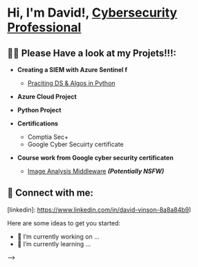 <h1>Hi, I'm David!, <a href="https://www.linkedin.com/in/david-vinson-8a8a84b9">Cybersecurity Professional</a>

<h2>👨‍💻 Please Have a look at my Projets!!!:</h2>

- <b>Creating a SIEM with Azure Sentinel f</b>
  - [Praciting DS & Algos in Python](https://github.com/joshmadakor1/Algorithms-Practice)

- <b>Azure Cloud Project</b>
- <b>Python Project</b>



- <b>Certifications</b>
  - Comptia Sec+
  - Google Cyber Secuirty certificate
 
- <b>Course work from Google cyber security certificaten</b>
  - [Image Analysis Middleware](https://github.com/joshmadakor1/4chan-Image-Analysis-Middleware-C964) <b><i>(Potentially NSFW)</b></i>







<h2> 🤳 Connect with me:</h2>



[youtube]: https://
[linkedin]: https://www.linkedin.com/in/david-vinson-8a8a84b9)



Here are some ideas to get you started:

- 🔭 I’m currently working on ...
- 🌱 I’m currently learning ...

-->
